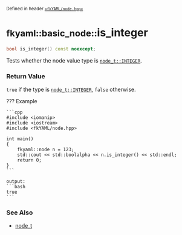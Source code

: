 <small>Defined in header [`<fkYAML/node.hpp>`](https://github.com/fktn-k/fkYAML/blob/develop/include/fkYAML/node.hpp)</small>

# <small>fkyaml::basic_node::</small>is_integer

```cpp
bool is_integer() const noexcept;
```

Tests whether the node value type is [`node_t::INTEGER`](node_t.md).  

### **Return Value**

`true` if the type is [`node_t::INTEGER`](node_t.md), `false` otherwise.  

??? Example

    ```cpp
    #include <iomanip>
    #include <iostream>
    #include <fkYAML/node.hpp>

    int main()
    {
        fkyaml::node n = 123;
        std::cout << std::boolalpha << n.is_integer() << std::endl;
        return 0;
    }
    ```

    output:
    ```bash
    true
    ```

### **See Also**

* [node_t](node_t.md)
